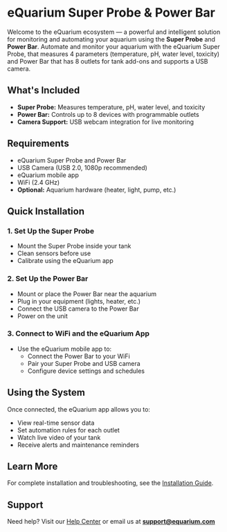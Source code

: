 # eQuarium Super Probe & Power Bar

Welcome to the eQuarium ecosystem — a powerful and intelligent solution for monitoring and automating your aquarium using the **Super Probe** and **Power Bar**. Automate and monitor your aquarium with the eQuarium Super Probe, that measures 4 parameters (temperature, pH, water level, toxicity) and Power Bar that has 8 outlets for tank add-ons and supports a USB camera.

## What's Included

- **Super Probe:** Measures temperature, pH, water level, and toxicity
- **Power Bar:** Controls up to 8 devices with programmable outlets
- **Camera Support:** USB webcam integration for live monitoring

## Requirements

- eQuarium Super Probe and Power Bar
- USB Camera (USB 2.0, 1080p recommended)
- eQuarium mobile app
- WiFi (2.4 GHz)
- **Optional:** Aquarium hardware (heater, light, pump, etc.)

## Quick Installation

### 1. Set Up the Super Probe

- Mount the Super Probe inside your tank
- Clean sensors before use
- Calibrate using the eQuarium app

### 2. Set Up the Power Bar

- Mount or place the Power Bar near the aquarium
- Plug in your equipment (lights, heater, etc.)
- Connect the USB camera to the Power Bar
- Power on the unit

### 3. Connect to WiFi and the eQuarium App

- Use the eQuarium mobile app to:
  - Connect the Power Bar to your WiFi
  - Pair your Super Probe and USB camera
  - Configure device settings and schedules

## Using the System

Once connected, the eQuarium app allows you to:

- View real-time sensor data
- Set automation rules for each outlet
- Watch live video of your tank
- Receive alerts and maintenance reminders

## Learn More

For complete installation and troubleshooting, see the [Installation Guide](equarium-super-probe-installation.md).

## Support

Need help? Visit our [Help Center](https://equarium.com/support) or email us at **support@equarium.com**
